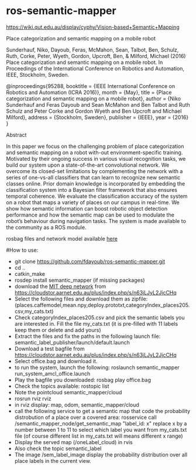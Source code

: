 # ros-semantic-mapper

https://wiki.qut.edu.au/display/cyphy/Vision-based+Semantic+Mapping


Place categorization and semantic mapping on a mobile robot

Sunderhauf, Niko, Dayoub, Feras, McMahon, Sean, Talbot, Ben, Schulz, Ruth, Corke, Peter, Wyeth, Gordon, Upcroft, Ben, & Milford, Michael (2016) Place categorization and semantic mapping on a mobile robot. In Proceedings of the International Conference on Robotics and Automation, IEEE, Stockholm, Sweden.

@inproceedings{95288,
booktitle = {IEEE International Conference on Robotics and Automation (ICRA 2016)},
month = {May},
title = {Place categorization and semantic mapping on a mobile robot},
author = {Niko Sunderhauf and Feras Dayoub and Sean McMahon and Ben Talbot and Ruth Schulz and Peter Corke and Gordon Wyeth and Ben Upcroft and Michael Milford},
address = {Stockholm, Sweden},
publisher = {IEEE},
year = {2016}
}

Abstract

In this paper we focus on the challenging problem of place categorization and semantic mapping on a robot with-out environment-specific training. Motivated by their ongoing success in various visual recognition tasks, we build our system upon a state-of-the-art convolutional network. We overcome its closed-set limitations by complementing the network with a series of one-vs-all classifiers that can learn to recognize new semantic classes online. Prior domain knowledge is incorporated by embedding the classification system into a Bayesian filter framework that also ensures temporal coherence. We evaluate the classification accuracy of the system on a robot that maps a variety of places on our campus in real-time. We show how semantic information can boost robotic object detection performance and how the semantic map can be used to modulate the robot’s behaviour during navigation tasks. The system is made available to the community as a ROS module.

rosbag files and network model available [here](https://cloudstor.aarnet.edu.au/plus/index.php/s/n63jLJyL2JjcCHq)


#How to use:
* git clone https://github.com/fdayoub/ros-semantic-mapper.git
* cd ..
* catkin_make 
* rosdep install semantic_mapper (if missing packages)
* download the [MIT deep network](http://places.csail.mit.edu/) from  https://cloudstor.aarnet.edu.au/plus/index.php/s/n63jLJyL2JjcCHq 
* Select the following files and download them as zipfile: (places.caffemodel,mean.npy,deploy.prototxt,categoryIndex_places205.csv,my_cats.txt)
* Check categoryIndex_places205.csv and pick the semantic labels you are interested in. Fill the file my_cats.txt (it is pre-filled with 11 labels keep them or delete and add yours)
* Extract the files and fix the paths in the following launch file: semantic_label_publisher/launch/default.launch
* Download a test bagfile from https://cloudstor.aarnet.edu.au/plus/index.php/s/n63jLJyL2JjcCHq
* Select office.bag and download it.
* to run the system, launch the following: roslaunch semantic_mapper run_system_amcl_office.launch
* Play the bagfile you downloaded: rosbag play office.bag
* Check the topics available: rostopic list
* Note the pointcloud semantic_mapper/cloud
* rosrun rviz rviz  
* in rviz display: map, odom, semantic_mapper/cloud
* call the following service to get a semantic map that code the probability distrobution of a place over a covered area: rosservice call /semantic_mapper_node/get_semantic_map "label_id: x" replace x by a number between 1 to 11 to select which label you want from my_cats.txt file (of course different list in my_cats.txt will means different x range)
* Display the served map (/oneLabel_cloud) in rvis
* Also check the topic semantic_label
* The image /sem_label_image display the probability distribution over all place labels in the current view.  
